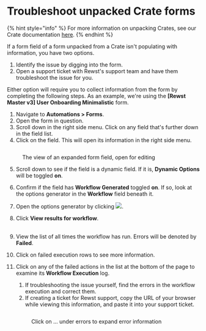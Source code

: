 # Troubleshoot unpacked Crate forms

{% hint style="info" %}
For more information on unpacking Crates, see our Crate documentation [here](https://docs.rewst.help/prebuilt-automations/crates#unpack-a-crate).&#x20;
{% endhint %}

If a form field of a form unpacked from a Crate isn't populating with information, you have two options.&#x20;

1. Identify the issue by digging into the form.
2. Open a support ticket with Rewst's support team and have them troubleshoot the issue for you.&#x20;

Either option will require you to collect information from the form by completing the following steps. As an example, we're using the **\[Rewst Master v3] User Onboarding Minimalistic** form.

1. Navigate to **Automations > Forms**.
2. Open the form in question.
3. Scroll down in the right side menu. Click on any field that's further down in the field list.&#x20;
4. Click on the field. This will open its information in the right side menu.

<figure><img src="../../../.gitbook/assets/Screenshot 2025-03-18 at 12.58.09 PM.png" alt=""><figcaption><p>The view of an expanded form field, open for editing</p></figcaption></figure>

5. Scroll down to see if the field is a dynamic field. If it is, **Dynamic Options** will be toggled **on**.
6. Confirm if the field has **Workflow Generated** toggled **on**. If so, look at the options generator in the **Workflow** field beneath it.&#x20;
7. Open the options generator by clicking ![](<../../../.gitbook/assets/Screenshot 2025-03-18 at 1.01.39 PM.png>).
8. Click **View results for workflow**. \
   \
   <img src="../../../.gitbook/assets/Screenshot 2025-03-18 at 1.03.08 PM.png" alt="" data-size="original">
9. View the list of all times the workflow has run. Errors will be denoted by **Failed**.\
   <img src="../../../.gitbook/assets/Screenshot 2025-03-18 at 1.05.52 PM.png" alt="" data-size="original">
10. Click on failed execution rows to see more information.
11. Click on any of the failed actions in the list at the bottom of the page to examine its **Workflow Execution** log.&#x20;

    1. If troubleshooting the issue yourself, find the errors in the workflow execution and correct them.&#x20;
    2. If creating a ticket for Rewst support, copy the URL of your browser while viewing this information, and paste it into your support ticket.&#x20;

    <figure><img src="../../../.gitbook/assets/Screenshot 2025-03-18 at 1.08.36 PM.png" alt=""><figcaption><p>Click on ... under errors to expand error information</p></figcaption></figure>

